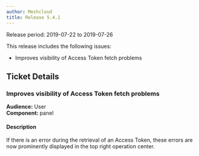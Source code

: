 ```yaml
---
author: Meshcloud
title: Release 5.4.1
---
```


Release period: 2019-07-22 to 2019-07-26

This release includes the following issues:
* Improves visibility of Access Token fetch problems
<!--truncate-->

## Ticket Details
### Improves visibility of Access Token fetch problems
**Audience:** User<br>**Component:** panel


#### Description
If there is an error during the retrieval of an Access Token, these errors are now prominently displayed in the top right operation center.


